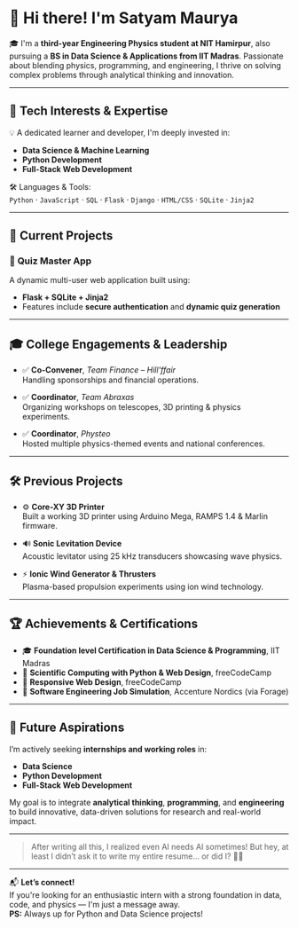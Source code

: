 # 👋 Hi there! I'm Satyam Maurya

🎓 I'm a **third-year Engineering Physics student at NIT Hamirpur**, also pursuing a **BS in Data Science & Applications from IIT Madras**. Passionate about blending physics, programming, and engineering, I thrive on solving complex problems through analytical thinking and innovation.

---

## 🔧 Tech Interests & Expertise

💡 A dedicated learner and developer, I'm deeply invested in:

- **Data Science & Machine Learning**
- **Python Development**
- **Full-Stack Web Development**

🛠️ Languages & Tools:  
`Python` · `JavaScript` · `SQL` · `Flask` · `Django` · `HTML/CSS` · `SQLite` · `Jinja2`

---

## 🚀 Current Projects

### 🔸 **Quiz Master App**
A dynamic multi-user web application built using:
- **Flask + SQLite + Jinja2**
- Features include **secure authentication** and **dynamic quiz generation**
---

## 🎓 College Engagements & Leadership

- ✅ **Co-Convener**, *Team Finance – Hill’ffair*  
  Handling sponsorships and financial operations.
  
- ✅ **Coordinator**, *Team Abraxas*  
  Organizing workshops on telescopes, 3D printing & physics experiments.

- ✅ **Coordinator**, *Physteo*  
  Hosted multiple physics-themed events and national conferences.

---

## 🛠️ Previous Projects

- ⚙️ **Core-XY 3D Printer**  
  Built a working 3D printer using Arduino Mega, RAMPS 1.4 & Marlin firmware.

- 🔊 **Sonic Levitation Device**  
  Acoustic levitator using 25 kHz transducers showcasing wave physics.

- ⚡ **Ionic Wind Generator & Thrusters**  
  Plasma-based propulsion experiments using ion wind technology.

---

## 🏆 Achievements & Certifications

- 🎓 **Foundation level Certification in Data Science & Programming**, IIT Madras  
- 🧮 **Scientific Computing with Python & Web Design**, freeCodeCamp  
- 💼 **Responsive Web Design**, freeCodeCamp
- 💼 **Software Engineering Job Simulation**, Accenture Nordics (via Forage)

---

## 🎯 Future Aspirations

I’m actively seeking **internships and working roles** in:
- **Data Science**
- **Python Development**
- **Full-Stack Web Development**

My goal is to integrate **analytical thinking**, **programming**, and **engineering** to build innovative, data-driven solutions for research and real-world impact.

---

> After writing all this, I realized even AI needs AI sometimes! But hey, at least I didn’t ask it to write my entire resume… or did I? 🤖😆

---

📬 **Let’s connect!**  
If you're looking for an enthusiastic intern with a strong foundation in data, code, and physics — I'm just a message away.  
**PS:** Always up for Python and Data Science projects!
